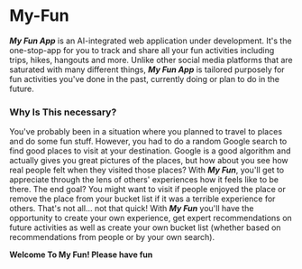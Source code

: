 # My-Fun

***My Fun App*** is an AI-integrated web application under development. It's the one-stop-app for you to track and share all your fun activities including trips, hikes, hangouts and more. Unlike other social media platforms that are saturated with many different things, ***My Fun App*** is tailored purposely for fun activities you've done in the past, currently doing or plan to do in the future.

### Why Is This necessary?

You've probably been in a situation where you planned to travel to places and do some fun stuff. However, you had to do a random Google search to find good places to visit at your destination. Google is a good algorithm and actually gives you great pictures of the places, but how about you see how real people felt when they visited those places? With ***My Fun***, you'll get to appreciate through the lens of others' experiences how it feels like to be there. The end goal? You might want to visit if people enjoyed the place or remove the place from your bucket list if it was a terrible experience for others. That's not all... not that quick! With ***My Fun*** you'll have the opportunity to create your own experience, get expert recommendations on future activities as well as create your own bucket list (whether based on recommendations from people or by your own search).

**Welcome To My Fun! Please have fun**
